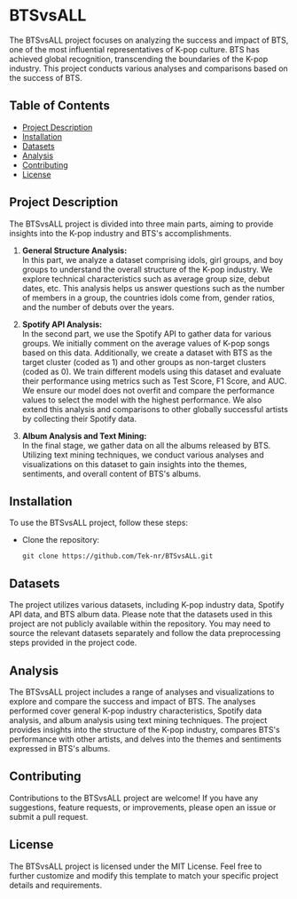 # BTSvsALL

The BTSvsALL project focuses on analyzing the success and impact of BTS, one of the most influential representatives of K-pop culture. BTS has achieved global recognition, transcending the boundaries of the K-pop industry. This project conducts various analyses and comparisons based on the success of BTS.

## Table of Contents

- [Project Description](#project-description)
- [Installation](#installation)
- [Datasets](#datasets)
- [Analysis](#analysis)
- [Contributing](#contributing)
- [License](#license)

## Project Description

The BTSvsALL project is divided into three main parts, aiming to provide insights into the K-pop industry and BTS's accomplishments.

1. **General Structure Analysis:** <br>
   In this part, we analyze a dataset comprising idols, girl groups, and boy groups to understand the overall structure of the K-pop industry. We explore technical characteristics such as average group size, debut dates, etc. This analysis helps us answer questions such as the number of members in a group, the countries idols come from, gender ratios, and the number of debuts over the years.

2. **Spotify API Analysis:** <br>
   In the second part, we use the Spotify API to gather data for various groups. We initially comment on the average values of K-pop songs based on this data. Additionally, we create a dataset with BTS as the target cluster (coded as 1) and other groups as non-target clusters (coded as 0). We train different models using this dataset and evaluate their performance using metrics such as Test Score, F1 Score, and AUC. We ensure our model does not overfit and compare the performance values to select the model with the highest performance. We also extend this analysis and comparisons to other globally successful artists by collecting their Spotify data.

3. **Album Analysis and Text Mining:** <br>
   In the final stage, we gather data on all the albums released by BTS. Utilizing text mining techniques, we conduct various analyses and visualizations on this dataset to gain insights into the themes, sentiments, and overall content of BTS's albums.

## Installation

To use the BTSvsALL project, follow these steps:

- Clone the repository:

   ```shell
   git clone https://github.com/Tek-nr/BTSvsALL.git

## Datasets
The project utilizes various datasets, including K-pop industry data, Spotify API data, and BTS album data. Please note that the datasets used in this project are not publicly available within the repository. You may need to source the relevant datasets separately and follow the data preprocessing steps provided in the project code.

## Analysis
The BTSvsALL project includes a range of analyses and visualizations to explore and compare the success and impact of BTS. The analyses performed cover general K-pop industry characteristics, Spotify data analysis, and album analysis using text mining techniques. The project provides insights into the structure of the K-pop industry, compares BTS's performance with other artists, and delves into the themes and sentiments expressed in BTS's albums.

## Contributing
Contributions to the BTSvsALL project are welcome! If you have any suggestions, feature requests, or improvements, please open an issue or submit a pull request.

## License
The BTSvsALL project is licensed under the MIT License. 
Feel free to further customize and modify this template to match your specific project details and requirements.

